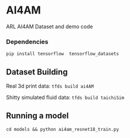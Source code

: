 # AI4AM
ARL AI4AM Dataset and demo code

### Dependencies
`pip install tensorflow  tensorflow_datasets`

## Dataset Building
Real 3d print data: `tfds build ai4AM`

Shitty simulated fluid data: `tfds build taichiSim`

## Running a model
`cd models && python ai4am_resnet18_train.py`
